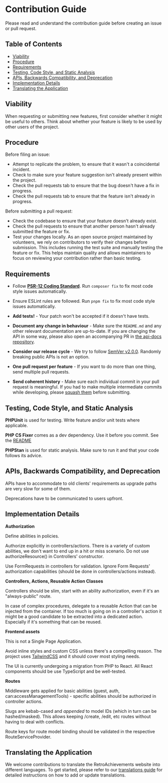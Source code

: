 # Contribution Guide

Please read and understand the contribution guide before creating an issue or pull request.

## Table of Contents

- [Viability](#viability)
- [Procedure](#procedure)
- [Requirements](#requirements)
- [Testing, Code Style, and Static Analysis](#testing-code-style-and-static-analysis)
- [APIs, Backwards Compatibility, and Deprecation](#apis-backwards-compatibility-and-deprecation)
- [Implementation Details](#implementation-details)
- [Translating the Application](#translating-the-application)

## Viability

When requesting or submitting new features, first consider whether it might be useful to others. Think about whether
your feature is likely to be used by other users of the project.

## Procedure

Before filing an issue:

- Attempt to replicate the problem, to ensure that it wasn't a coincidental incident.
- Check to make sure your feature suggestion isn't already present within the project.
- Check the pull requests tab to ensure that the bug doesn't have a fix in progress.
- Check the pull requests tab to ensure that the feature isn't already in progress.

Before submitting a pull request:

- Check the codebase to ensure that your feature doesn't already exist.
- Check the pull requests to ensure that another person hasn't already submitted the feature or fix.
- Test your changes locally. As an open source project maintained by volunteers, we rely on contributors to verify their changes before submission. This includes running the test suite and manually testing the feature or fix. This helps maintain quality and allows maintainers to focus on reviewing your contribution rather than basic testing.

## Requirements

- Follow **[PSR-12 Coding Standard](https://www.php-fig.org/psr/psr-12/)**. Run `composer fix` to fix most code style issues automatically.

- Ensure ESLint rules are followed. Run `pnpm fix` to fix most code style issues automatically.

- **Add tests!** - Your patch won't be accepted if it doesn't have tests.

- **Document any change in behaviour** - Make sure the `README.md` and any other relevant documentation are up-to-date. If you are changing the API in some way, please also open an accompanying PR in [the api-docs repository](https://github.com/RetroAchievements/api-docs).

- **Consider our release cycle** - We try to follow [SemVer v2.0.0](https://semver.org/). Randomly breaking public APIs is not an option.

- **One pull request per feature** - If you want to do more than one thing, send multiple pull requests.

- **Send coherent history** - Make sure each individual commit in your pull request is meaningful. If you had to make multiple intermediate commits while developing, please [squash them](https://www.git-scm.com/book/en/v2/Git-Tools-Rewriting-History#Changing-Multiple-Commit-Messages) before submitting.

## Testing, Code Style, and Static Analysis

**PHPUnit** is used for testing. Write feature and/or unit tests where applicable.  

**PHP CS Fixer** comes as a dev dependency. Use it before you commit. See the [README](README.md) 

**PHPStan** is used for static analysis. Make sure to run it and that your code follows its advice.

## APIs, Backwards Compatibility, and Deprecation

APIs have to accommodate to old clients' requirements as upgrade paths are very slow for some of them.

Deprecations have to be communicated to users upfront.

## Implementation Details

**Authorization**

Define abilities in policies.

Authorize explicitly in controllers/actions. There is a variety of custom abilities, we don't want to end up in a hit or miss scenario.
Do not use authorizeResource() in Controllers' constructor.

Use FormRequests in controllers for validation. Ignore Form Requests' authorization capabilities (should be done in controllers/actions instead). 

**Controllers, Actions, Reusable Action Classes**

Controllers should be slim, start with an ability authorization, even if it's an "always-public" route.
 
In case of complex procedures, delegate to a reusable Action that can be injected from the container.
If too much is going on in a controller's action it might be a good candidate to be extracted into a dedicated action.
Especially if it's something that can be reused.

**Frontend assets**

This is not a Single Page Application.

Avoid inline styles and custom CSS unless there's a compelling reason. The project uses [TailwindCSS](https://tailwindcss.com/docs) and it should cover most styling needs.

The UI is currently undergoing a migration from PHP to React. All React components should be use TypeScript and be well-tested.

**Routes**

Middleware gets applied for basic abilities (guest, auth, can:accessManagementTools) - specific abilities should be authorized in controller actions. 

Slugs are kebab-cased and _appended_ to model IDs (which in turn can be hashed/masked).
This allows keeping /create, /edit, etc routes without having to deal with conflicts.

Route keys for route model binding should be validated in the respective RouteServiceProvider. 

## Translating the Application

We welcome contributions to translate the RetroAchievements website into different languages. To get started, please refer to our [translations guide](TRANSLATIONS.md) for detailed instructions on how to add or update translations.
